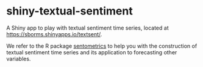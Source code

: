 
# shiny-textual-sentiment
A Shiny app to play with textual sentiment time series, located at https://sborms.shinyapps.io/textsent/.

We refer to the R package [sentometrics](https://sborms.github.io/sentometrics/) to help you with the construction of textual sentiment time series and its application to forecasting other variables. 
